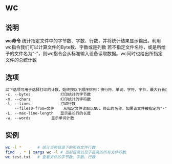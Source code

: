 # **wc**

## 说明

**wc命令** 统计指定文件中的字节数、字数、行数，并将统计结果显示输出。利用wc指令我们可以计算文件的Byte数、字数或是列数
若不指定文件名称，或是所给予的文件名为“-”，则wc指令会从标准输入设备读取数据。wc同时也给出所指定文件的总统计数

## 选项

```markdown
以下选项可用于选择打印的计数，始终按以下顺序排列：换行符，单词，字符，字节，最大行长度
-c, --bytes             打印统计的字节数
-m, --chars             打印统计的字符数 
-l, --lines             打印行数 
    --files0-from=文件	从指定文件读取以NUL 终止的名称，如果该文件被指定为"-"则从标准输入读文件名
-L, --max-line-length	显示最长行的长度
-w, --words			显示单词计数

```

## 实例

```bash
wc -l *       # 统计当前目录下的所有文件行数
find  . * | xargs wc -l # 当前目录以及子目录的所有文件行数 
wc test.txt   # 查看文件的字节数、字数、行数
```
